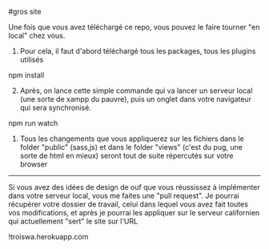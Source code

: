 #gros site

Une fois que vous avez téléchargé ce repo, vous pouvez le faire tourner "en local" chez vous. 

1. Pour cela, il faut d'abord téléchargé tous les packages, tous les plugins utilisés

npm install

2. Après, on lance cette simple commande qui va lancer un serveur local (une sorte de xampp du pauvre), puis un onglet dans votre navigateur qui sera synchronisé.

npm run watch

1. Tous les changements que vous appliquerez sur les fichiers dans le folder "public" (sass,js) et dans le folder "views" (c'est du pug, une sorte de html en mieux) seront tout de suite répercutés sur votre browser

-------

Si vous avez des idées de design de ouf que vous réussissez à implémenter dans votre serveur local, vous me faites une "pull request". Je pourrai récupérer votre dossier de travail, celui dans lequel vous avez fait toutes vos modifications, et après je pourrai les appliquer sur le serveur californien qui actuellement "sert" le site sur l'URL

!troiswa.herokuapp.com